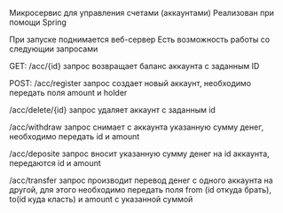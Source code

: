 Микросервис для управления счетами (аккаунтами)
Реализован при помощи Spring

При запуске поднимается веб-сервер
Есть возможность работы со следующии запросами

GET:
/acc/{id}
запрос возвращает баланс аккаунта с заданным ID

POST:
/acc/register
запрос создает новый аккаунт, необходимо передать поля amount и holder

/acc/delete/{id}
запрос удаляет аккаунт с заданным id

/acc/withdraw
запрос снимает с аккаунта указанную сумму денег, необходимо передать id и amount

/acc/deposite
запрос вносит указанную сумму денег на id аккаунта, передаются id и amount

/acc/transfer
запрос производит перевод денег с одного аккаунта на другой, для этого необходимо передать поля from (id откуда брать), to(id куда класть) и amount с указанной суммой
